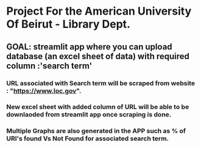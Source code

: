 # Project For the American University Of Beirut - Library Dept.
## GOAL: streamlit app where you can upload database (an excel sheet of data) with required column :'search term'
  ### URL associated with Search term will be scraped from website : "https://www.loc.gov".
  ### New excel sheet with added column of URL will be able to be downlaoded from streamlit app once scraping is done.
  ### Multiple Graphs are also generated in the APP such as % of URI's found Vs Not Found for associated search term. 

  
